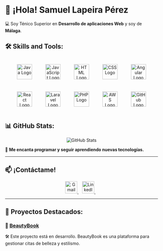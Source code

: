# 🚀 ¡Hola! Samuel Lapeira Pérez 
💻 Soy Ténico Superior en **Desarrollo de aplicaciones Web** y soy de **Málaga**.  

## 🛠️ Skills and Tools:
<p align="center">
  <img src="https://cdn.jsdelivr.net/gh/devicons/devicon/icons/java/java-original.svg" alt="Java Logo" width="50" height="50" style="margin: 20px;"/>
  <img src="https://cdn.jsdelivr.net/gh/devicons/devicon/icons/javascript/javascript-original.svg" alt="JavaScript Logo" width="50" height="50" style="margin: 20px;"/>
  <img src="https://cdn.jsdelivr.net/gh/devicons/devicon/icons/html5/html5-original.svg" alt="HTML Logo" width="50" height="50" style="margin: 20px;"/>
  <img src="https://cdn.jsdelivr.net/gh/devicons/devicon/icons/css3/css3-original.svg" alt="CSS Logo" width="50" height="50" style="margin: 20px;"/>
  <img src="https://cdn.jsdelivr.net/gh/devicons/devicon/icons/angularjs/angularjs-original.svg" alt="Angular Logo" width="50" height="50" style="margin: 20px;"/>
  <img src="https://cdn.jsdelivr.net/gh/devicons/devicon/icons/react/react-original.svg" alt="React Logo" width="50" height="50" style="margin: 20px;"/>
  <img src="https://cdn.jsdelivr.net/gh/devicons/devicon/icons/laravel/laravel-original.svg" alt="Laravel Logo" width="50" height="50" style="margin: 20px;"/>
  <img src="https://cdn.jsdelivr.net/gh/devicons/devicon/icons/php/php-original.svg" alt="PHP Logo" width="50" height="50" style="margin: 20px;"/>
  <img src="https://upload.wikimedia.org/wikipedia/commons/9/93/Amazon_Web_Services_Logo.svg" alt="AWS Logo" width="50" height="50" style="margin: 20px;"/>
  <img src="https://cdn.jsdelivr.net/gh/devicons/devicon/icons/github/github-original.svg" alt="GitHub Logo" width="50" height="50" style="margin: 20px;"/>
</p>

## 📊 GitHub Stats:
<p align="center">
  <img src="https://github-readme-stats.vercel.app/api?username=SamuelLapeira&show_icons=true&theme=tokyonight" alt="GitHub Stats" />
</p>

🌟 **Me encanta programar y seguir aprendiendo nuevas tecnologías.**  

---

## 📫 ¡Contáctame!
<p align="center">
  <a href="mailto:samuellapeira333@gmail.com">
    <img src="https://upload.wikimedia.org/wikipedia/commons/7/7e/Gmail_icon_%282020%29.svg" alt="Gmail" width="40" height="40"/>
  </a>
  &nbsp;&nbsp;
  <a href="www.linkedin.com/in/samuel-lapeira-pérez-5450672b7" target="_blank">
    <img src="https://cdn.jsdelivr.net/gh/devicons/devicon/icons/linkedin/linkedin-original.svg" alt="LinkedIn" width="40" height="40"/>
  </a>
  &nbsp;&nbsp;
</p>

---

## 🚀 Proyectos Destacados:
### 📌 [BeautyBook](https://github.com/juancid08/BeautyBook)  
🛠️ Este proyecto está en desarrollo. BeautyBook es una plataforma para gestionar citas de belleza y estilismo.
